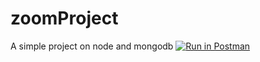 # zoomProject
A simple project on node and mongodb
[![Run in Postman](https://run.pstmn.io/button.svg)](https://app.getpostman.com/run-collection/ea13b8cd3c7d32382363#?env%5Btesting%5D=W3sia2V5IjoidXJsIiwidmFsdWUiOiJodHRwczovL3pvb21wLmhlcm9rdWFwcC5jb20vIiwiZW5hYmxlZCI6dHJ1ZX0seyJrZXkiOiJ0b2tlbiIsInZhbHVlIjoiIiwiZW5hYmxlZCI6dHJ1ZX0seyJrZXkiOiJpZCIsInZhbHVlIjoiIiwiZW5hYmxlZCI6dHJ1ZX1d)
